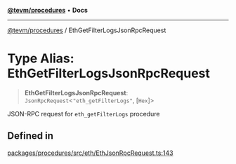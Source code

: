 [**@tevm/procedures**](../README.md) • **Docs**

***

[@tevm/procedures](../globals.md) / EthGetFilterLogsJsonRpcRequest

# Type Alias: EthGetFilterLogsJsonRpcRequest

> **EthGetFilterLogsJsonRpcRequest**: `JsonRpcRequest`\<`"eth_getFilterLogs"`, [`Hex`]\>

JSON-RPC request for `eth_getFilterLogs` procedure

## Defined in

[packages/procedures/src/eth/EthJsonRpcRequest.ts:143](https://github.com/qbzzt/tevm-monorepo/blob/main/packages/procedures/src/eth/EthJsonRpcRequest.ts#L143)
